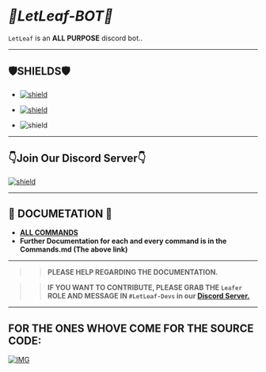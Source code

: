 # _🍂LetLeaf-BOT🍂_

`LetLeaf` is an **ALL PURPOSE** discord bot..

-------------------------
## **🛡️SHIELDS🛡️**

- [![shield](https://img.shields.io/badge/🤖To%20GET%20LETLEAF-Click%20ME‼️-blue?style=for-the-badge&color=00000F&labelcolor=00F00F0)](dsc.gg/letleaf-the-bot)

- [![shield](https://img.shields.io/badge/PURE-PYTHON-blue?style=for-the-badge&color=0000FF&logo=python)](https://python.org)

- ![shield](https://img.shields.io/badge/✔️Need%20Help%20In-Documentation-blue?style=for-the-badge&color=0F0000)
---
## 👇**Join Our Discord Server**👇 

 [![shield](https://discord.com/api/guilds/819085006978023475/embed.png?style=banner3)](dsc.gg/KidsWhoCode) 

---
## 📖 DOCUMETATION 📖
- [**ALL COMMANDS**](https://github.com/v1s1t0r999/LetLeaf-BOT/blob/master/DOCS/Commands.md#all-letleaf9386commands)
- **Further Documentation for each and every command is in the Commands.md (The above link)**

---
>> **PLEASE HELP REGARDING THE DOCUMENTATION.**

>> **IF YOU WANT TO CONTRIBUTE, PLEASE GRAB THE `Leafer` ROLE AND MESSAGE IN `#LetLeaf-Devs` in our [Discord Server.](dsc.gg/KidsWhoCode)**
---

## FOR THE ONES WHOVE COME FOR THE SOURCE CODE:
[![IMG](https://cdn.discordapp.com/attachments/921172923325231130/922172157528788992/rick-roll-rick-ashley.gif)](https://cdn.discordapp.com/attachments/921172923325231130/922172157528788992/rick-roll-rick-ashley.gif)
